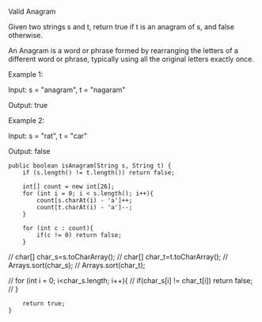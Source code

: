 Valid Anagram

Given two strings s and t, return true if t is an anagram of s, and false otherwise.

An Anagram is a word or phrase formed by rearranging the letters of a different word or phrase, typically using all the original letters exactly once.

Example 1:

Input: s = "anagram", t = "nagaram"

Output: true

Example 2:

Input: s = "rat", t = "car"

Output: false


    public boolean isAnagram(String s, String t) {
        if (s.length() != t.length()) return false;
        
        int[] count = new int[26];
        for (int i = 0; i < s.length(); i++){
            count[s.charAt(i) - 'a']++;
            count[t.charAt(i) - 'a']--;
        }
        
        for (int c : count){
            if(c != 0) return false;
        }
        
//         char[] char_s=s.toCharArray();
//         char[] char_t=t.toCharArray();
//         Arrays.sort(char_s);
//         Arrays.sort(char_t);
        
//         for (int i = 0; i<char_s.length; i++){
//             if(char_s[i] != char_t[i]) return false;
//         }
    
        return true;
    }
